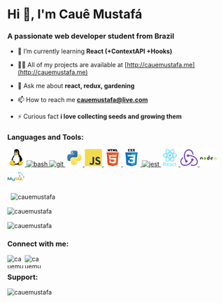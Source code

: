 <h1 align="left">
  Hi 👋, I'm Cauê Mustafá
</h1>

<h3 align="left">
  A passionate web developer student from Brazil
</h3>

- 🌱 I’m currently learning **React (+ContextAPI +Hooks)**

- 👨‍💻 All of my projects are available at [http://cauemustafa.me](http://cauemustafa.me)

- 💬 Ask me about **react, redux, gardening**

- 📫 How to reach me **cauemustafa@live.com**

- ⚡ Curious fact **i love collecting seeds and growing them**

<section>
  <h3 align="left">
    Languages and Tools:
  </h3>
  <p align="left">
    <a href="https://www.linux.org/" target="_blank" rel="noreferrer">
      <img src="https://raw.githubusercontent.com/devicons/devicon/master/icons/linux/linux-original.svg" alt="linux" width="40" height="40"/>
    </a>
    <a href="https://www.gnu.org/software/bash/" target="_blank" rel="noreferrer">
      <img src="https://www.vectorlogo.zone/logos/gnu_bash/gnu_bash-icon.svg" alt="bash" width="40" height="40"/>
    </a>
    <a href="https://git-scm.com/" target="_blank" rel="noreferrer">
      <img src="https://www.vectorlogo.zone/logos/git-scm/git-scm-icon.svg" alt="git" width="40" height="40"/>
    </a>
    <a href="https://www.python.org" target="_blank" rel="noreferrer">
      <img src="https://raw.githubusercontent.com/devicons/devicon/master/icons/python/python-original.svg" alt="python" width="40" height="40"/>
    </a>
    <a href="https://developer.mozilla.org/en-US/docs/Web/JavaScript" target="_blank" rel="noreferrer">
      <img src="https://raw.githubusercontent.com/devicons/devicon/master/icons/javascript/javascript-original.svg" alt="javascript" width="40" height="40"/>
    </a>
    <a href="https://www.w3.org/html/" target="_blank" rel="noreferrer">
      <img src="https://raw.githubusercontent.com/devicons/devicon/master/icons/html5/html5-original-wordmark.svg" alt="html5" width="40" height="40"/>
    </a>
    <a href="https://www.w3schools.com/css/" target="_blank" rel="noreferrer">
      <img src="https://raw.githubusercontent.com/devicons/devicon/master/icons/css3/css3-original-wordmark.svg" alt="css3" width="40" height="40"/>
    </a>
    <a href="https://jestjs.io" target="_blank" rel="noreferrer">
      <img src="https://www.vectorlogo.zone/logos/jestjsio/jestjsio-icon.svg" alt="jest" width="40" height="40"/>
    </a>
    <a href="https://reactjs.org/" target="_blank" rel="noreferrer">
      <img src="https://raw.githubusercontent.com/devicons/devicon/master/icons/react/react-original-wordmark.svg" alt="react" width="40" height="40"/>
    </a>
    <a href="https://redux.js.org" target="_blank" rel="noreferrer">
      <img src="https://raw.githubusercontent.com/devicons/devicon/master/icons/redux/redux-original.svg" alt="redux" width="40" height="40"/>
    </a>
    <a href="https://nodejs.org" target="_blank" rel="noreferrer">
      <img src="https://raw.githubusercontent.com/devicons/devicon/master/icons/nodejs/nodejs-original-wordmark.svg" alt="nodejs" width="40" height="40"/>
    </a>
    <a href="https://www.mysql.com/" target="_blank" rel="noreferrer">
      <img src="https://raw.githubusercontent.com/devicons/devicon/master/icons/mysql/mysql-original-wordmark.svg" alt="mysql" width="40" height="40"/>
    </a>
  </p>
</section>

<section align="left">
  <p>
    &nbsp;
    <img align="center" src="https://github-readme-stats.vercel.app/api?username=cauemustafa&show_icons=true&theme=tokyonight&locale=en" alt="cauemustafa" />
  </p>
  <p>
    <img align="center" src="https://github-readme-streak-stats.herokuapp.com/?user=cauemustafa&theme=tokyonight" alt="cauemustafa" />
  </p>
  <p>
    <img align="center" src="https://github-readme-stats.vercel.app/api/top-langs?username=cauemustafa&show_icons=true&theme=tokyonight&locale=en&layout=compact" alt="cauemustafa" />
  </p>
</section>

<h3 align="left">
  Connect with me:
</h3>
<p align="left">
  <a href="https://linkedin.com/in/cauemustafa" target="_blank">
    <img align="left" src="https://raw.githubusercontent.com/rahuldkjain/github-profile-readme-generator/master/src/images/icons/Social/linked-in-alt.svg" alt="cauemustafa" height="30" width="40" />
  </a>
  <a href="https://www.hackerrank.com/cauemustafa" target="_blank">
    <img align="left" src="https://raw.githubusercontent.com/rahuldkjain/github-profile-readme-generator/master/src/images/icons/Social/hackerrank.svg" alt="cauemustafa" height="30" width="40" />
  </a>
</p>
<br>
<h3 align="left">
  Support:
</h3>
<p align="left">
  <a href="https://www.buymeacoffee.com/cauemustafa" target="_blank">
    <img align="left" src="https://cdn.buymeacoffee.com/buttons/v2/default-yellow.png" height="50" width="210" alt="cauemustafa" />
  </a>
</p>
<br>
<br>
